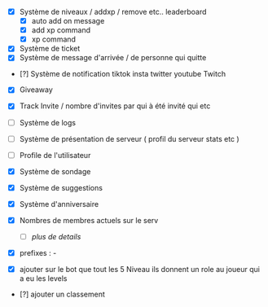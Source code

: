 - [x] Système de niveaux / addxp / remove etc.. leaderboard
  - [x] auto add on message
  - [x] add xp command
  - [x] xp command
- [x] Système de ticket
- [x] Système de message d'arrivée / de personne qui quitte
- [?] Système de notification tiktok insta twitter youtube Twitch
- [x] Giveaway
- [x] Track Invite / nombre d'invites par qui à été invité qui etc
- [ ] Système de logs
- [ ] Système de présentation de serveur ( profil du serveur stats etc )
- [ ] Profile de l'utilisateur
- [x] Système de sondage
- [x] Système de suggestions
- [x] Système d'anniversaire
- [x] Nombres de membres actuels sur le serv
  - [ ] _plus de details_
- [x] prefixes : -

- [x] ajouter sur le bot que tout les 5 Niveau ils donnent un role au joueur qui a eu les levels

- [?] ajouter un classement
